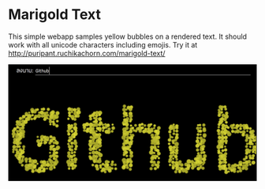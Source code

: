 # Marigold Text

This simple webapp samples yellow bubbles on a rendered text. It should work with all unicode characters including emojis. Try it at http://puripant.ruchikachorn.com/marigold-text/

<img src="screenshot.png" width="800">